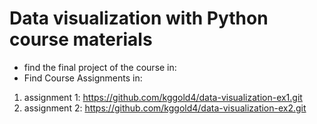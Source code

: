 # Data visualization with Python course materials
* find the final project of the course in: 
* Find Course Assignments in:
1. assignment 1: https://github.com/kggold4/data-visualization-ex1.git
2. assignment 2: https://github.com/kggold4/data-visualization-ex2.git